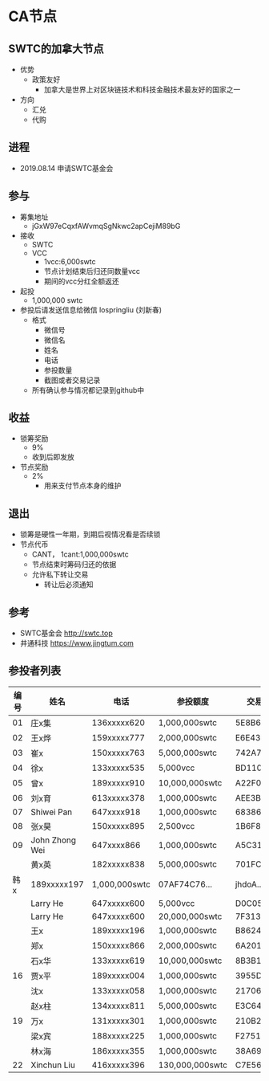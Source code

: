 # CA节点

## SWTC的加拿大节点
  - 优势
    - 政策友好
      - 加拿大是世界上对区块链技术和科技金融技术最友好的国家之一
  - 方向
    - 汇兑
    - 代购

## 进程
  - 2019.08.14  申请SWTC基金会

## 参与 
  - 筹集地址
    - jGxW97eCqxfAWvmqSgNkwc2apCejiM89bG
  - 接收
    - SWTC
    - VCC
      - 1vcc:6,000swtc
      - 节点计划结束后归还同数量vcc
      - 期间的vcc分红全额返还
  - 起投
    - 1,000,000 swtc
  - 参投后请发送信息给微信 lospringliu (刘新春)
    - 格式
      - 微信号
      - 微信名
      - 姓名
      - 电话
      - 参投数量
      - 截图或者交易记录
    - 所有确认参与情况都记录到github中

## 收益
  - 锁筹奖励
    - 9%
    - 收到后即发放
  - 节点奖励
    - 2%
      - 用来支付节点本身的维护

## 退出
  - 锁筹是硬性一年期，到期后视情况看是否续锁
  - 节点代币
    - CANT， 1cant:1,000,000swtc
    - 节点结束时筹码归还的依据
    - 允许私下转让交易
      - 转让后必须通知

## 参考
  - SWTC基金会 http://swtc.top
  - 井通科技   https://www.jingtum.com

## 参投者列表
|编号|姓名|电话|参投额度|交易记录|参投地址|对应代币|
|----|----|----|--------|--------|--------|--------|
|01|庄x集|136xxxxx620|1,000,000swtc|5E8B6D4E4...|jExg7...|1cant|
|02|王x烨|159xxxxx777|2,000,000swtc|E6E43CB19...|jBRAQ...|2cant|
|03|崔x  |150xxxxx763|5,000,000swtc|742A74ABD...|jasejT...|5cant|
|04|徐x  |133xxxxx535|5,000vcc     |BD110B2F2...|jMbmo...|40cant|
|05|曾x  |189xxxxx910|10,000,000swtc|A22F0FB25...|jUFD7...|10cant|
|06|刘x育|613xxxxx378|1,000,000swtc|AEE3B9FE1...|jLrJNp...|1cant|
|07|Shiwei Pan|647xxxx918|1,000,000swtc|683867D93...|jUEvu...|1cant|
|08|张x昊|150xxxxx895|2,500vcc     |1B6F8D04D...|jQBEg...|20cant|
|09|John Zhong Wei|647xxxx866|1,000,000swtc|A5C319826...|jUA9T...|1cant|
||黄x英|182xxxxx838|5,000,000swtc|701FC86EB...|j9FBz...|5cant|
|韩x|189xxxxx197|1,000,000swtc|07AF74C76...|jhdoA..|1cant|
||Larry He|647xxxxx600|5,000vcc  |D0C05884B...|jBwdz...|40cant|
||Larry He|647xxxxx600|20,000,000swtc |7F3133C1C...|jBwdz...|20cant|
||王x  |189xxxxx196|1,000,000swtc|B86240EF...|j4peP...|1cant|
||郑x  |150xxxxx866|2,000,000swtc|6A2017EC0...|jL4vC...|2cant|
||石x华|133xxxxx619|10,000,000swtc|8B3B1BBC...|jDs6T...|10cant|
|16|贾x平|189xxxxx004|1,000,000swtc|3955D4C0...|jMkqu...|1cant|
||沈x|133xxxxx058|1,000,000swtc|21706A6CC...|jMN3h...|1cant|
||赵x柱|134xxxxx811|5,000,000swtc|E3C64063...|jL7rm...|5cant|
|19|万x|131xxxxx301|1,000,000swtc|210B289E...|jnM9c...|1cant|
||梁x宾|188xxxxx225|1,000,000swtc|F27518518...|jaTFA...|1cant|
||林x海|186xxxxx355|1,000,000swtc|38A692850...|jEzS7...|1cant|
|22|Xinchun Liu|416xxxxx396|130,000,000swtc|C7E56ACB7...|jLvo6...|130cant|
